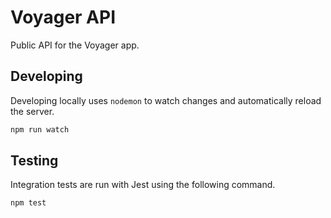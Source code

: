 # Voyager API

Public API for the Voyager app.

## Developing

Developing locally uses `nodemon` to watch changes and automatically reload the server.

```sh
npm run watch
```

## Testing

Integration tests are run with Jest using the following command.

```sh
npm test
```

